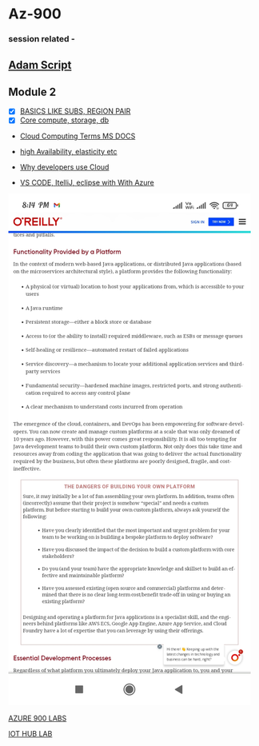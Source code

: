 # Az-900
### session related - 
## [Adam Script](https://marczak.io/az-900/#navigation)

## Module 2 
- [x] [BASICS LIKE SUBS, REGION PAIR](https://docs.microsoft.com/en-us/learn/modules/azure-architecture-fundamentals/)
- [x] [Core compute, storage, db](https://docs.microsoft.com/en-us/learn/paths/az-900-describe-core-azure-services/)

- [Cloud Computing Terms MS DOCS](https://azure.microsoft.com/en-in/overview/cloud-computing-dictionary/)

- [high Availability, elasticity etc](https://docs.microsoft.com/en-us/learn/modules/fundamental-azure-concepts/benefits-of-cloud-computing)

- [Why developers use Cloud](https://www.oreilly.com/library/view/continuous-delivery-in/9781491986011/ch04.html)

- [ VS CODE, ItelliJ, eclipse with With Azure](https://docs.microsoft.com/en-us/azure/developer/java/fundamentals/java-azure-tools)

![](https://raw.githubusercontent.com/Ananyojha/spare-images/main/900_session/Screenshot_2022-04-04-20-14-32-043_com.android.chrome.jpg)

[AZURE 900 LABS](https://microsoftlearning.github.io/AZ-900T0x-MicrosoftAzureFundamentals/)

[IOT HUB LAB](https://microsoftlearning.github.io/AZ-900T0x-MicrosoftAzureFundamentals/Instructions/Walkthroughs/07-Implement%20the%20Azure%20IoT%20Hub.html)
